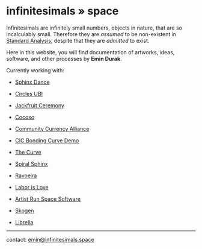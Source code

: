 # infinitesimals » space

Infinitesimals are infinitely small numbers, objects in nature, that are so incalculably small. Therefore they are _assumed_ to be non-existent in [Standard Analysis](https://en.wikipedia.org/wiki/Mathematical_analysis), despite that they are _admitted_ to exist.

Here in this website, you will find documentation of artworks, ideas, software, and other processes by **Emin Durak**.

Currently working with:

- [Sphinx Dance](https://sphinx.dance/)
- [Circles UBI](https://joincircles.net/)
- [Jackfruit Ceremony](https://sphinx.dance/jackfruit-ceremony)
- [Cocoso](https://www.cocoso.info/)

- [Community Currency Alliance](https://forum.currency.community/)

- [CIC Bonding Curve Demo](https://play.grassecon.org/)

- [The Curve](https://thecurve.infinitesimals.space/)

- [Spiral Sphinx](http://localhost:3000/spiral-sphinx)

- [Ravoeira](http://localhost:3000/ravoeira)

- [Labor is Love](https://www.laborislove.se/)

- [Artist Run Space Software](http://www.artistrun.space/)

- [Skogen](https://new.skogen.pm/)

- [Librella](https://librella.co/)

---

contact: [emin@infinitesimals.space](mailto:emin@infinitesimals.space)
